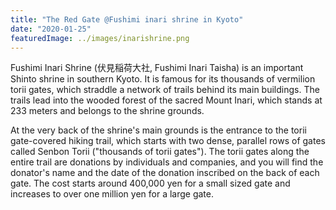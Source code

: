 ```yaml
---
title: "The Red Gate @Fushimi inari shrine in Kyoto"
date: "2020-01-25"
featuredImage: ../images/inarishrine.png
---
```



Fushimi Inari Shrine (伏見稲荷大社, Fushimi Inari Taisha) is an important Shinto shrine in southern Kyoto. It is famous for its thousands of vermilion torii gates, which straddle a network of trails behind its main buildings. The trails lead into the wooded forest of the sacred Mount Inari, which stands at 233 meters and belongs to the shrine grounds.

At the very back of the shrine's main grounds is the entrance to the torii gate-covered hiking trail, which starts with two dense, parallel rows of gates called Senbon Torii ("thousands of torii gates"). The torii gates along the entire trail are donations by individuals and companies, and you will find the donator's name and the date of the donation inscribed on the back of each gate. The cost starts around 400,000 yen for a small sized gate and increases to over one million yen for a large gate.